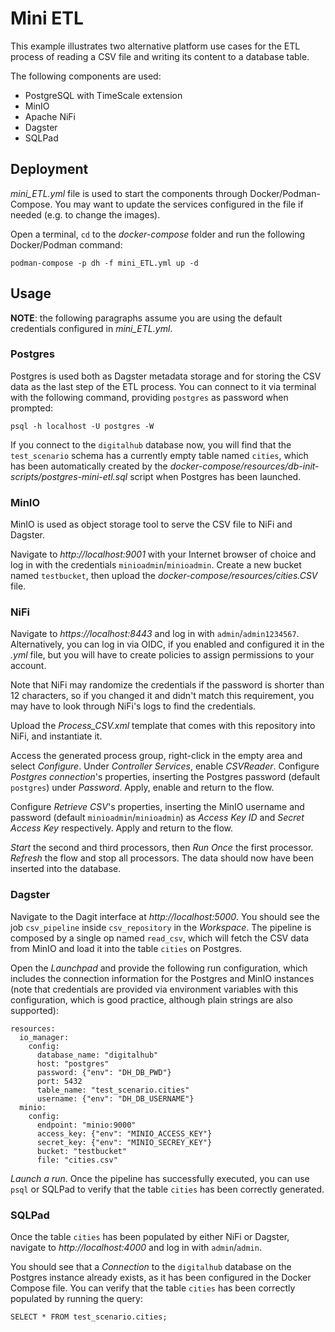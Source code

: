 # Mini ETL

This example illustrates two alternative platform use cases for the ETL process of reading a CSV file and writing its content to a database table.

The following components are used:

- PostgreSQL with TimeScale extension
- MinIO
- Apache NiFi
- Dagster
- SQLPad

## Deployment

*mini_ETL.yml* file is used to start the components through Docker/Podman-Compose. You may want to update the services configured in the file if needed (e.g. to change the images).

Open a terminal, `cd` to the *docker-compose* folder and run the following Docker/Podman command:

```shell
podman-compose -p dh -f mini_ETL.yml up -d
```

## Usage

**NOTE**: the following paragraphs assume you are using the default credentials configured in *mini_ETL.yml*.

### Postgres

Postgres is used both as Dagster metadata storage and for storing the CSV data as the last step of the ETL process. You can connect to it via terminal with the following command, providing `postgres` as password when prompted:

```shell
psql -h localhost -U postgres -W
```

If you connect to the `digitalhub` database now, you will find that the `test_scenario` schema has a currently empty table named `cities`, which has been automatically created by the *docker-compose/resources/db-init-scripts/postgres-mini-etl.sql* script when Postgres has been launched.

### MinIO

MinIO is used as object storage tool to serve the CSV file to NiFi and Dagster.

Navigate to *http://localhost:9001* with your Internet browser of choice and log in with the credentials `minioadmin`/`minioadmin`. Create a new bucket named `testbucket`, then upload the *docker-compose/resources/cities.CSV* file.

### NiFi

Navigate to *https://localhost:8443* and log in with `admin`/`admin1234567`. Alternatively, you can log in via OIDC, if you enabled and configured it in the *.yml* file, but you will have to create policies to assign permissions to your account.

Note that NiFi may randomize the credentials if the password is shorter than 12 characters, so if you changed it and didn't match this requirement, you may have to look through NiFi's logs to find the credentials.

Upload the *Process_CSV.xml* template that comes with this repository into NiFi, and instantiate it.

Access the generated process group, right-click in the empty area and select *Configure*. Under *Controller Services*, enable *CSVReader*. Configure *Postgres connection*'s properties, inserting the Postgres password (default `postgres`) under *Password*. Apply, enable and return to the flow.

Configure *Retrieve CSV*'s properties, inserting the MinIO username and password (default `minioadmin`/`minioadmin`) as *Access Key ID* and *Secret Access Key* respectively. Apply and return to the flow.

*Start* the second and third processors, then *Run Once* the first processor. *Refresh* the flow and stop all processors. The data should now have been inserted into the database.

### Dagster

Navigate to the Dagit interface at *http://localhost:5000*. You should see the job `csv_pipeline` inside `csv_repository` in the *Workspace*. The pipeline is composed by a single op named `read_csv`, which will fetch the CSV data from MinIO and load it into the table `cities` on Postgres.

Open the *Launchpad* and provide the following run configuration, which includes the connection information for the Postgres and MinIO instances (note that credentials are provided via environment variables with this configuration, which is good practice, although plain strings are also supported):

```
resources:
  io_manager:
    config:
      database_name: "digitalhub"
      host: "postgres"
      password: {"env": "DH_DB_PWD"}
      port: 5432
      table_name: "test_scenario.cities"
      username: {"env": "DH_DB_USERNAME"}
  minio:
    config:
      endpoint: "minio:9000"
      access_key: {"env": "MINIO_ACCESS_KEY"}
      secret_key: {"env": "MINIO_SECREY_KEY"}
      bucket: "testbucket"
      file: "cities.csv"
```

*Launch a run*. Once the pipeline has successfully executed, you can use `psql` or SQLPad to verify that the table `cities` has been correctly generated.

### SQLPad

Once the table `cities` has been populated by either NiFi or Dagster, navigate to *http://localhost:4000* and log in with `admin`/`admin`.

You should see that a *Connection* to the `digitalhub` database on the Postgres instance already exists, as it has been configured in the Docker Compose file. You can verify that the table `cities` has been correctly populated by running the query:

```
SELECT * FROM test_scenario.cities;
```

